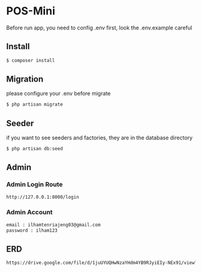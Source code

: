 # POS-Mini

Before run app, you need to config .env first, look the .env.example careful

## Install

```sh
$ composer install
```

## Migration

please configure your .env before migrate

```sh
$ php artisan migrate
```

## Seeder

if you want to see seeders and factories, they are in the database directory

```sh
$ php artisan db:seed
```

## Admin

### Admin Login Route

```sh
http://127.0.0.1:8000/login
```

### Admin Account

```sh
email : ilhamtenriajeng03@gmail.com
password : ilham123
```

## ERD

```sh
https://drive.google.com/file/d/1juUYUQHwNzaYHdm4YB9RJyiEIy-NEx91/view?usp=sharing
```
